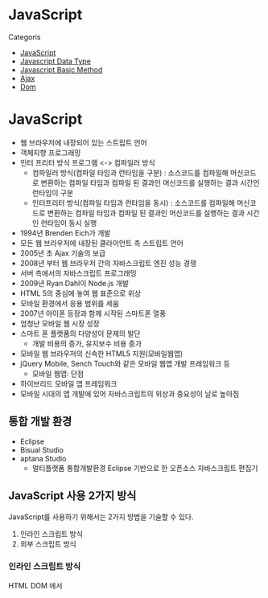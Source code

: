 
# JavaScript
Categoris

* [JavaScript](#javascript)
* [Javascript Data Type](#javascript-data-type)
* [Javascript Basic Method](#basic-method)
* [Ajax](#ajax)
* [Dom](#dom)

# JavaScript

* 웹 브라우저에 내장되어 있는 스트립트 언어
* 객체지향 프로그래밍
* 인터 프리터 방식 프로그램 <-> 컴파일러 방식
  + 컴파일러 방식(컴파일 타임과 런타임을 구분) : 소스코드를 컴파일해 머신코드로 변환하는 컴파일 타임과 컴파일 된 결과인 머신코드를 실행하는 결과 시간인 런타임이 구분
  + 인터프리터 방식(컴파일 타임과 런타임을 동시) : 소스코드를 컴파일해 머신코드로 변환하는 컴파일 타임과 컴파일 된 결과인 머신코드를 실행하는 결과 시간인 런타임이 동시 실행
* 1994년 Brenden Eich가 개발
* 모든 웹 브라우저에 내장된 클라이언트 측 스트립트 언어
* 2005년 초 Ajax 기술의 보급
* 2008년 부터 웹 브라우저 간의 자바스크립트 엔진 성능 경쟁
* 서버 측에서의 자바스크립트 프로그래밍
* 2009년 Ryan Dahl이 Node.js 개발
* HTML 5의 중심에 놓여 웹 표준으로 위상
* 모바일 환경에서 응용 범위를 세움
* 2007년 아이폰 등장과 함께 시작된 스마트폰 열풍
* 엄청난 모바일 웹 시장 성장
* 스마트 폰 플랫폼의 다양성이 문제의 발단
  - 개발 비용의 증가, 유지보수 비용 증가
* 모바일 웹 브라우저의 신속한 HTML5 지원(모바일웹앱)
* jQuery Mobile, Sench Touch와 같은 모바일 웹앱 개발 프레임워크 등
  - 모바일 웹앱: 단점
* 하이브리드 모바일 앱 프레임워크
* 모바일 시대의 앱 개발에 있어 자바스크립트의 위상과 중요성이 날로 높아짐


## 통합 개발 환경

* Eclipse
* Bisual Studio
* aptana Studio
    + 멀티플랫폼 통합개발환경 Eclipse 기반으로 한 오픈소스 자바스크립트 편집기

## JavaScript 사용 2가지 방식

JavaScript를 사용하기 위해서는 2가지 방법을 기술할 수 있다.

1. 인라인 스크립트 방식
2. 외부 스크립트 방식

### 인라인 스크립트 방식
HTML DOM 에서 <script> 태그를 사용하여 자바스크립트 코드를 직접 작성

### 외부 스크립트 방식
자바스크립트 코드를 외부 파일(* .js) 확장자에 작성하고, 작성된 js 파일을 Include 하는 방법

외부 스크립트와 인라인 스크립트는 동시에 작성 불가(인라인 스크립트의 내용은 무시된다.)


# JavaScript Data Type

자바스크립트의 DATA Type은 총 7개가 있으며 아래와 같다.

1. Boolean
2. Null
3. Undefined
4. Number
5. String
6. Symbol (ES6 에서 추가)
7. Object
> 위 리스트에서 6번까지는 primitive type 이며  Object 는 primitive가 아니다.  여기서 각 type별로 선언하는 여러가지 방법이 있지만 Object는 아래와 같이 주로 선언한다.


## 자바스크립트 변수

자바스크립트의 변수범위와 호이스팅이 작동하는 원리를 이해하는것은 필수적입니다. 이 두가지 컨셉은 직관적이면서도 이해하기가 쉽지 않습니다. 거기에는 미묘한 차이가 있으며, 자바스크립트 프로젝트에서 성공하기 위해서는 반드시 이해해야 합니다.

변수 범위 (Variable Scope)
변수 범위는 변수가 존재하는 컨텍스트입니다. 이것은 어디에서 변수에 접근할 수 있는지, 그 컨텍스트에서 변수에 접근할 수 있는지를 명시적으로 나타납니다.

변수는 지역 범위(local scope)와 전역 범위(global scope) 둘 중 하나를 가집니다.

지역 변수 (함수 수준 범위)
대부분의 프로그래밍 언어와 달리, 자바스크립트는 블럭-수준(block-level)의 범위를 가지고 있지 않습니다. 대신, 자바스크립트는 함수-수준(function-level)의 범위를 가집니다. 함수내에 정의된 변수는 지역 범위를 가지며, 해당 함수와 내부 함수에서만 접근이 가능합니다. 내부 함수에서 외부 함수의 변수 접근에 관한 더 자세한 내용은 클로저(Closure)를 설명한 글을 참조하시기 바랍니다.

### 함수-수준 범위의 예제

```JavaScript
var name = "Richard";
function showName() {
     var name = "Jack"; // 지역 변수; showName()함수에서만 접근가능.
     console.log(name); // Jack
}
console.log(name); // Richard : 전역 변수
```

### 잘못된 예제. (블럭-수준 범위로 오해할 경우)

```JavaScript
var name = "Richard";
// 아래의 if문은 name변수에 대한 지역-범위를 생성하지 않습니다.
if (name) {
     name = "Jack";
     console.log(name); // Jack : 전역 변수
}
// name은 여전히 전역변수이며 if문에서 변경되었습니다.
console.log(name); // Jack
```

>지역변수를 선언하지 않는다면 문제를 일으킬 가능성이 높아집니다.

### 지역 변수와 전역 변수

항상 지역변수를 사용하기 이전에 선언하도록 하십시오. JSHint를 사용하면 코드의 문법 오류나 스타일을 체크할 수 있습니다. 다음은 지역변수를 선언하지 않음으로 인해 문제가 발생한 경우입니다.

```JavaScript
// 지역변수를 var키워드로 선언하지 않았을 경우, 그것은 전역-범위(global-scope)가 됩니다.
var name = "Michael Jackson";
function showCelebrityName() {
     console.log(name);
}
function showOrdinaryPersonName() {
     name = "Johnny Evers";
     console.log(name);
}
showCelebrityName(); // Michael Jackson
// name 은 지역변수가 아닙니다. 이것은 전역변수 name을 변경해 버립니다.
showOrdinaryPersonName(); // Johnny Evers
// 이제 전역변수 name은 Johny Evers입니다. 더이상, 셀럽의 이름은 없습니다. -.-;;
showCelebrityName(); // Johnny Evers
// 해결책은 지역변수 선언시 var 키워드를 사용하는 것입니다.
function showOrdinaryPersonName() {
     var name = "Johnny Evers"; // 이제 name은 항상 지역변수이며, 전역변수를 덮어쓰지 않습니다.
     console.log(name);
}
```

>지역번수는 함수내에서 전역번수보다 높은 우선순위를 가집니다.

만약, 같은 이름의 전역변수와 지역변수가 존재할 경우 이 변수를 함수내에서 사용한다면, 지역변수가 우선권을 갖게 됩니다.

```JavaScript
var name = "Paul";
function users() {
     var name = "Jack";
     console.log(name);
}
users(); // Jack
```



전역 변수
함수의 외부에서 선언된 모든 변수는 전역 범위(global scope)를 가집니다. 브라우저에서, 전역 컨텍스트(또는 scope)는 window 객체를 가리킵니다.

그러므로, 전역변수는 전체 어플리케이션에서 사용이 가능합니다.

그러므로, 전역변수는 전체 어플리케이션에서 사용이 가능합니다.

```JavaScript
// 전역변수는 아래와 같이 선언될 수 있습니다.
var myName = "Richard";
// 또는
firstName = "Richard";
// 또는
var name;
name;
```

모든, 전역 변수는 window객체와 연결됩니다. 그러므로, 아래와 같이 window객체를 통해 모든 전역 변수에 접근이 가능합니다.

```JavaScript
console.log(window.myName); // Richard
// 또는
console.log("myName" in window); // true
console.log("firstName" in window); // true
```

만약, 변수가 최초 선언 없이(var 키워드를 사용하여) 초기화 되었다면, 이 변수는 자동으로 전역 컨텍스트에 추가됩니다:

```JavaScript
function showAge() {
     // age는 전역 변수입니다.
     age = 90;
     console.log(age);
}
showAge(); // 90
// age는 전역 변수이므로, 이런식으로도 호출될 수 있습니다.
console.log(age); // 90
```

아래의 firtName은 둘다 전역 범위입니다. 두번째, firstName은 {} 블럭으로 쌓여있지만, 자바 스크립트는 블럭단위 범위를 지원하지 않는다는 것을 기억하기 바랍니다.

```JavaScript
var firstName = "Richard";
{
     var firstName = "Bob";
}
console.log(firstName); // Bob
다른 예제:

for (var i=1; i<=10; i++) {
     console.log(i); // 1~10까지 출력
}
// 변수 i는 전역 변수입니다. 그러므로, 아래 함수 호출시 i는 for문에서 실행된 후 마지막 값을 가르키게 됩니다.
function aNumber() {
     console.log(i);
}
aNumber(); // 11
```

setTimeout 변수는 전역 범위에서 실행됩니다.

setTimeout 안에서 선언된 모든 함수는 전역 범위에서 실행됩니다. 다음 예제를 주의해서 보십시오.
```JavaScript
// setTimeout 함수내에서 사용된 "this"객체는 myObj가 아니라, window객체를 참조합니다.
var highValue = 200;
var constantVal = 2;
var myObj = {
     highValue: 20,
     constantVal: 5,
     calculateIt: function() {
          setTimeout(function() {
               console.log(this.constantVal * this.highValue);
          }, 2000);
     }
}
// 전역변수인 highValue와 constantVal을 사용하여 계산됩니다. 200*2.
myObj.calculateIt(); //400
```

전역 범위를 오염시키지 마십시오

자바스크립트 전문가가 되려면, 가급적 전역 범위에 변수를 생성하는것을 피하도록 해야 합니다.


자바스크립트 전문가가 되려면, 가급적 전역 범위에 변수를 생성하는것을 피하도록 해야 합니다.

```JavaScript
// 다음 두 변수는 전역 범위에 있습니다.
var firstName, lastName;
function fullName() {
     console.log("Full Name : " + firstName + " " + lastName);
}
다음은, 개선된 코드로서 전역범위를 덜 오염시킵니다.

// 함수내에 선언함으로서 이것은 지역변수 입니다.
function fullName() {
     var firstName = "Michael", lastName = "Jackson";
     console.log("Full Name : " + firstName + " " + lastName);
}
```
위의, 예제에서 fullName() 함수 역시 전역 범위에 있습니다.



### 자바스크립트 원시

리터럴 : 내가 변수에 넣을 값을 표현하는 것.

원시 : 데이터, 값, 벨류
원시를 넣은 변수는 원시변수

5가지 인스턴스
  1. 문자열
  2. 숫자
  3. 불리언
  4. Null
  5. Undefined


  ### Object Literal(객체 리터럴)

  **Object는 다음과 같이 주로 선언한다.**

  ```JavaScript
  var obj1 = {};
  var obj2 = new Object();
  ```

  위 코드에서 obj1 과 obj2는 객체는 동일한 역할을 하게 된다. 즉 아무것도 없는 빈 객체를 생성해서, 향후 프로퍼티 또는 메소드를 추가할 수 있는 객체가 된다.

  책, 자료에서는 아래와 같은 방식을 좋은 패턴이라고 말한다.

  ```JavaScript
  var obj1 = {}; //good pattern
  ```

  위 코드를 바로 literal 표기법이라고 한다. 간단하게 객체를 선언할 수 있으며 아래와 같은 코드에서는 가독성 또한 좋아진다.

  ```JavaScript
  //객체 생성과 할당
  var obj1 = {
    a: 1,
    b: 2
  };
  //객체 생성한 후 할당
  var obj2 = new Object();
  obj2.a = 1;
  obj2.b = 2;
  ```

  ---

  #### Object Literal(객체 리터럴)을 권장하는 이유
  그렇다면 단순히 가독성을 위해서 {} 를 new Object에 비해 권장하는 것일까?

  **1. {} 과  new Object()는  동일한 객체를 생성할까?**

  우선 Literal 기법과 new 기법으로 생성된 객체는 동일한 객체이다. ( 의미적으로 동일하다는 말이다. [참고]로 String 은 다르다).

  [참고]

  ```JavaScript
  var str1 = "";
  var str2 = new String();
  console.log( typeof str1 ); // "string"
  console.log( typeof str2 ); // "object"
  ```

  위 코드에서  str1 과 str2 는 다르다. str1 은 type이 string 이지만 str2는 object 이다.

  **2. 그렇다면 {}를 권장하는 이유는 무엇인가?**

  {}를 권장하는 이유에 대해 조사해 보았다.
  권장하는 이유에 대해 3가지 설명은 아래와 같다.

  **2-1. 가독성**

  Literal 기법이 대체적으로 더 짧고 직관적이며 객체를 생성하기도 더욱 용이하다. 위에서 살펴 보았듯이 생성과 할당에 더 적합하다. 또한 가장 기본적인 데이터를 선언하는데 있어서 new 표현을 덜 쓰면서, 가독성도 더 좋아진다.

  **2-2. 속도**

  이미 여러가지 실험을 통해 Literal기법이 속도가 더 빠르다는것이 증명되었다. [링크](http://jsperf.com/new-array-vs-literal/26)(약 12.14% 빠르다.)

  **2-3 Overriden에 따른 예방**

  우선 자바스크립트는 기본 함수 조차도 Overriden이 된다. overriden이란 재정의란 의미로 Object 도 어떻게 보면 자바스크립트에서 함수이기도 하다. 예제 참고

  ```JavaScript
  Object = function(){
   alert("재정의");
  };
  var obj1 = new Object(); //alert 발생
  ```

  즉 Object 란  내장함수 조차도 재정의 되어서 전혀 예상치 못한 결과를 초래할 수 있다.

  이렇게 literal기법으로 선언 하는것이 더욱 효과적이며 해당 근거는 위에 3가지 정도로 요약할 수 있다.

---

# Basic Method

DOM - Javascript Method

### javascript

```JavaScript
function submitFn(menu) {
  if (menu === "a") {
    return "a...";
  } else {
    return "b...";
  }
}
```

### DOM

```HTML
<a onclick="submitFn('a')" href="#" />
```
---



## AJAX (Asynchronous JavaScript and XML)

Ajax 설정 속성
```JavaScript
$.ajax:
    Ajax(Asynchronous JavaScript And XML)는 자바스크립트를 이용해서 비동기적(Asynchronous)으로 서버와 브라우저가 데이터를 교환할 수 있는 통신 방식을 의미

    서버로부터 웹페이지가 반환되면 화면 전체를 갱신해야 하는데 페이지 일부만을 갱신하고도 동일한 효과를 볼 수 있도록 하는 것이 Ajax이다.
    페이지 전체를 로드하여 렌더링할 필요가 없고 갱신이 필요한 일부만 로드하여 갱신하면 되므로 빠른 퍼포먼스와 부드러운 화면 표시 효과를 기대할 수 있다.

Args:
    클라이언트와 서버 간에는 데이터 교환이 필요하다. JSON(JavaScript Object Notation)은 클라이언트와 서버 간 데이터 교환을 위한 규칙 즉 데이터 포맷을 말한다.    
    JSON은 일반 텍스트 포맷보다 효과적인 데이터 구조화가 가능하며 XML 포맷보다 가볍고 사용하기 간편하며 가독성도 좋다.

    **키는 반드시 큰따옴표(작은따옴표 사용불가)로 둘러싸야 한다.**
    자바스크립트의 객체 리터럴과 매우 흡사하다. 하지만 JSON은 순수한 텍스트로 구성된 규칙이 있는 데이터 구조이다.

Return:
    서버에서 브라우저(클라이언트)로 전송된 JSON 데이터는 문자열이다.
    이 문자열을 객체로서 사용하려면 객체화하여야 하는데 이를 역직렬화(Deserializing)이라 한다. 역직렬화를 위해서 내장 객체 JSON의 static 메소드인 JSON.parse를 사용한다.

Example:
    >>>$.ajax({

      url           : callUrl, // 설정 url
      type          : "POST",  // 전송 타입 설정 (GET, POST) 방식
      data          : {        // 전송 Data : JSON Object Type
                      "bnnrMngData"  : JSON.stringify(bnnrMngData),
    							    "chkAgreeData" : chkAgreeData
                      },
      traditional   : true,	   // 배열 데이터를 전송할 떄 사용한다.

      // Ajax 비동기 통신이 성공했을때, 호출되는 콜백함수(리턴받는 매개면수 data)
      success		: function (data) {

        // 서버로 부터 받은 데이터는 JSON Object String 타입이다.
        // 이 데이터를 JSON으로 사용하려면 역직렬화해주는 JSON.parse 함수를 사용하면 JSON Object 타입으로 데이터를 가공하여 사용한다.  
        var jObj = JSON.parse(data);
      }
    });

```
Data 속성은 Json : Object Type 데이터가 전송된다.
즉 Data 형식을 Json Object Type으로 전송해줘야한다.

반대로 Ajax가 성공했을때 호출되는 콜백함수에서도 역시 받는 데이터는 Json Object Type이다. JavaScript에서 사용하려면 형 변환을 해야한다. JSON.parse(data); 와 같이

링크참조
> https://poiemaweb.com/js-ajax

#### 1. Ajax(Asynchronous JavaScript and XML)
Ajax(Asynchronous JavaScript and XML)는 자바스크립트를 이용해서 비동기적(Asynchronous)으로 서버와 브라우저가 데이터를 교환할 수 있는 통신 방식을 의미

서버로부터 웹페이지가 반환되면 화면 전체를 갱신해야 하는데 페이지 일부만을 갱신하고도 동일한 효과를 볼 수 있도록 하는 것이 Ajax이다. 페이지 전체를 로드하여 렌더링할 필요가 없고 갱신이 필요한 일부만 로드하여 갱신하면 되므로 빠른 퍼포먼스와 부드러운 화면 표시 효과를 기대할 수 있다.



#### 2. JSON (JavaScript Object Notation)
클라이언트와 서버 간에는 데이터 교환이 필요하다. JSON(JavaScript Object Notation)은 클라이언트와 서버 간 데이터 교환을 위한 규칙 즉 데이터 포맷을 말한다.

JSON은 일반 텍스트 포맷보다 효과적인 데이터 구조화가 가능하며 XML 포맷보다 가볍고 사용하기 간편하며 가독성도 좋다.

자바스크립트의 객체 리터럴과 매우 흡사하다. 하지만 JSON은 순수한 텍스트로 구성된 규칙이 있는 데이터 구조이다.

```JSON
{
  "name": "Lee",
  "gender": "male",
  "age": 20,
  "alive": true
}
```

**키는 반드시 큰따옴표(작은따옴표 사용불가)로 둘러싸야 한다.**

#### 2.1 JSON.stringify

JSON.stringify 메소드는 객체를 JSON 형식의 문자열로 변환한다.

```JavaScript
var o = {
  name: 'Lee',
  gender: 'male',
  age: 20
};

// 객체 => JSON 형식의 문자열
var strObject = JSON.stringify(o);
console.log(typeof strObject, strObject);
// string {"name":"Lee","gender":"male","age":20}

// 객체 => JSON 형식의 문자열 + prettify
var strPrettyObject = JSON.stringify(o, null, 2);
console.log(typeof strPrettyObject, strPrettyObject);
/*
string {
  "name": "Lee",
  "gender": "male",
  "age": 20
}
*/

// replacer
// 값의 타입이 Number이면 필터링되어 반환되지 않는다.
function filter(key, value) {
  return typeof value === 'number' ? undefined : value;
}

// 객체 => JSON 형식의 문자열 + replacer + prettify
var strFilteredObject = JSON.stringify(o, filter, 2);
console.log(typeof strFilteredObject, strFilteredObject);
/*
string {
  "name": "Lee",
  "gender": "male"
}
*/

var arr = [1, 5, 'false'];

// 배열 객체 => 문자열
var strArray = JSON.stringify(arr);
console.log(typeof strArray, strArray); // string [1,5,"false"]

// replacer
// 모든 값을 대문자로 변환된 문자열을 반환한다
function replaceToUpper(key, value) {
  return value.toString().toUpperCase();
}

// 배열 객체 => 문자열 + replacer
var strFilteredArray = JSON.stringify(arr, replaceToUpper);
console.log(typeof strFilteredArray, strFilteredArray); // string "1,5,FALSE"
```

#### 2.2 JSON.parse
JSON.parse 메소드는 JSON 데이터를 가진 문자열을 객체로 변환한다.

> 서버로부터 브라우저로 전송된 JSON 데이터는 문자열이다. 이 문자열을 객체로서 사용하려면 객체화하여야 하는데 이를 역직렬화(Deserializing)이라 한다. 역직렬화를 위해서 내장 객체 JSON의 static 메소드인 JSON.parse를 사용한다.

```JavaScript
// JSON 형식의 문자열 => 객체
var obj = JSON.parse(strObject);
console.log(typeof obj, obj); // object { name: 'Lee', gender: 'male' }

// 문자열 => 배열 객체
var objArray = JSON.parse(strArray);
console.log(typeof objArray, objArray); // object [1, 5, "false"]
```

배열이 JSON 형식의 문자열로 변환되어 있는 경우 JSON.parse는 문자열을 배열 객체로 변환한다. 배열의 요소가 객체인 경우 배열의 요소까지 객체로 변환한다.

```JavaScript
var todos = [
  { id: 1, content: 'HTML', completed: true },
  { id: 2, content: 'CSS', completed: true },
  { id: 3, content: 'JavaScript', completed: false }
];

// 배열 => JSON 형식의 문자열
var str = JSON.stringify(todos);
console.log(typeof str, str);

// JSON 형식의 문자열 => 배열
var parsed = JSON.parse(str);
console.log(typeof parsed, parsed);
```

# Parameter Data
jsp(View)의 Form 테그(이하 a테그 등) Controller로 데이터를 보내서 제어를 하려는 경우 받는 방법을 소개한다.

**Controller** 측에서 즉(java코드)로 제어가 가능하며, 배운 방법은 3가지 이다.
  1. HttpServletRequest
  2. @RequestParam
  3. @ModelAttribute

## 즉시 실행 함수

```JavaScript
// 즉시실행함수, ->함수가 호출되서 실행되는것이 아니고 즉시 함수가 실행
// 함수의 실행 결과값을 변수에 할당한다. ->
// 함수의 결과는 return으로 주로 표현
// return 문이 없으면 결과값이 없기 때문에 undifined가 들어간다.

// static을 사용 유무로 객체 리터럴 방식보다 좋은 이유
// 객체 리터럴방식은 public,
// 즉시 실행 함수 방식은 private
// 내부함수 or 중첩함수
// 내수함수명은 앞에 "_"를 붙인다.
// 내부함수의 접근방법 -> return
```


## HTML DOM Data 속성 값 가져오기

```JavaScript
$this.data("name");

//Target
$("data-name");
```


## Validation 예외 설정

### 공백(스페이스) 제거 정규식

```JavaScript
$this.val().replace(/(\s*)/g, ""):
    replace() 함수를 활용하여, 빈공백(" ") 뛰어쓰기를 전부 없애주는 정규식

Args:
    (/(\s*)/g, "") : 빈 공백을 제거해주는 정규식

Return:
    공백을 제거한 문자열 데이터 리턴

Example:
    >>> var removeBlankData = $this.val().replace(/(\s*)/g, "");
```


## DOM

문서 객체 모델(DOM; Document Object Model)은 객체 지향 모델로써 구조화된 문서를 표현하는 형식이다. DOM은 플랫폼/언어 중립적으로 구조화된 문서를 표현하며, 표준은 [W3C의 공식 (https://www.w3.org/DOM/)](https://www.w3.org/DOM/)이다.

DOM 은 프로그래밍 언어는 아니지만 DOM 이 없다면 자바스크립트 언어는 웹 페이지 또는 XML 페이지 및 요소들과 관련된 모델이나 개념들에 대한 정보를 갖지 못하게 된다. 문서의 모든 element - 전체 문서, 헤드, 문서 안의 table, table header, table cell 안의 text - 는 **문서를 위한 document object model 의 한 부분이다.** 때문에, **이러한 요소들을 DOM 과 자바스크립트와 같은 스크립팅 언어를 통해 접근하고 조작할 수 있는 것이다.**  

페이지 콘텐츠(the page content)는 DOM 에 저장되고 자바스크립트를 통해 접근하거나 조작할 수 있다. 이것을 방정식으로 표현하면 아래와 같다:

API (web or XML page) = DOM + JS (scripting language)

DOM 은 프로그래밍 언어와 독립적으로 디자인되었다. 때문에 문서의 구조적인 표현은 단일 API 를 통해 이용가능하다.  이 문서에서는 자바스크립트를 주로 사용하였지만, DOM 의 구현은 어떠한 언어에서도 가능하다.

이 문서는 objects 와 types 을 최대한 간단하게 설명하려 한다. API 에는 우리가 반드시 알고 있어야 할 수많은 data types 이 있다는 사실을 염두해 두기 바란다.  이 문서에서는 nodes 는 elements 로, 노드의 arrays 는 nodeLists(또는 elements), attribute 노드들은 attributes 로 표현하였다.

아래의 표는 이러한 data types 에 대한 간략한 설명이다.


<center>Data Type</center> |  <center> Description </center> |
|:--------|:--------|
| **document**  | member 가 document type 의 object 를 리턴할 때(예를 들어 element의 ownerDocument property 는 그것이 속해 있는 document 를 return 한다. ), 이 object 는 root document object 자체이다. 는 document object 에 대한 설명은 [DOM document Reference](https://developer.mozilla.org/en-US/docs/Web/API/document) 챕터를 참조하라.
| **element** | element 는 DOM API 의 member 에 의해 return 된 element 또는 element type 의 node 를 의미한다. [document.createElement()](https://developer.mozilla.org/en-US/docs/Web/API/Document/createElement) method 가 node 를 참조하는 object 를 리턴한다고 말하는 대신, 이 method 가 DOM 안에서 생생되는 element 를 리턴한다고 좀 더 단순하게 말할 수 있다. element 객체들은 DOM Element interface 와 함께 좀 더 기본적인 Node interface 를 구현한 것이기 때문에 이 reference 에는 두 가지가 모두 포함되었다고 생각하면 된다. |
| **node** | odeList 는 elements 의 배열이다. ([document.getElementsByTagName()](https://developer.mozilla.org/en-US/docs/Web/API/Document/getElementsByTagName) method 에 의해 리턴된 것과 같은) nodeList의 Items 은 index 를 통해 접근 가능하며, 다음과 같이 두 가지 방식이 있다.(list.item(1), list[1]) 위의 방식들은 동일한 것이다. item()method는 nodeList object 의 단일 method 이다. 두번째 방식은 list 에서 두번째 item 을 fetch 하는 전형적인 array syntax 이다.    |
| **attribute** | attribute 가 member 에 의해 리턴되는 것은(예를 들어 createAttribute() method 호출에 의한 리턴), attribute 에 대한 특별한 인터페이스를 노출하는 object reference 이다. attributes 는 DOM 에서 elements 와 같은 nodes 이다. elements 만큼 많이 사용되지는 않는다.  |
| **namedNodeMap** | namedNodeMap 는 array 와 유사하지만 items 은 name 또는 index 에 의해 접근 가능하다. 리스트는 특별한 정렬이 적용되지 않았기 enumeration 할 때 index 를 주로 사용한다. namedNodeMap 는 이를 위해 item() method 가 있으며, namedNodeMap 에 item 을 추가하거나 삭제할 수 있다. |
